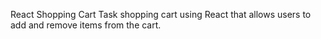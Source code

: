 React Shopping Cart Task
shopping cart using React that allows users to add and remove items from the cart.
